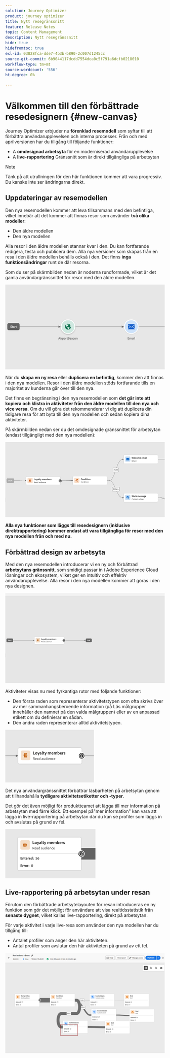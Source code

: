 ```yaml
---
solution: Journey Optimizer
product: journey optimizer
title: Nytt resegränssnitt
feature: Release Notes
topic: Content Management
description: Nytt resegränssnitt
hide: true
hidefromtoc: true
exl-id: 03828fca-dde7-4b3b-b890-2c007d1245cc
source-git-commit: 6b9044117dcdd7554dea0c5f791a6dcfb0218010
workflow-type: tm+mt
source-wordcount: '556'
ht-degree: 0%

---
```


# Välkommen till den förbättrade resedesignern {#new-canvas}

Journey Optimizer erbjuder nu **förenklad resemodell** som syftar till att förbättra användarupplevelsen och interna processer. Från och med aprilversionen har du tillgång till följande funktioner:

* A **omdesignad arbetsyta** för en moderniserad användarupplevelse
* A **live-rapportering** Gränssnitt som är direkt tillgängliga på arbetsytan

>[!NOTE]
>
>Tänk på att utrullningen för den här funktionen kommer att vara progressiv. Du kanske inte ser ändringarna direkt.

## Uppdateringar av resemodellen

Den nya resemodellen kommer att leva tillsammans med den befintliga, vilket innebär att det kommer att finnas resor som använder **två olika modeller**:

* Den äldre modellen
* Den nya modellen

Alla resor i den äldre modellen stannar kvar i den. Du kan fortfarande redigera, testa och publicera dem. Alla nya versioner som skapas från en resa i den äldre modellen behålls också i den. Det finns **inga funktionsändringar** runt de där resorna.

Som du ser på skärmbilden nedan är noderna rundformade, vilket är det gamla användargränssnittet för resor med den äldre modellen.

![](assets/new-canvas.png)

När du **skapa en ny resa** eller **duplicera en befintlig**, kommer den att finnas i den nya modellen. Resor i den äldre modellen stöds fortfarande tills en majoritet av kunderna går över till den nya.

Det finns en begränsning i den nya resemodellen som **det går inte att kopiera och klistra in aktiviteter från den äldre modellen till den nya och vice versa**. Om du vill göra det rekommenderar vi dig att duplicera din tidigare resa för att byta till den nya modellen och sedan kopiera dina aktiviteter.

På skärmbilden nedan ser du det omdesignade gränssnittet för arbetsytan (endast tillgängligt med den nya modellen):

![](assets/new-canvas2.png)

**Alla nya funktioner som läggs till resedesignern (inklusive direktrapportering) kommer endast att vara tillgängliga för resor med den nya modellen från och med nu.**

## Förbättrad design av arbetsyta

Med den nya resemodellen introducerar vi en ny och förbättrad **arbetsytans gränssnitt**, som smidigt passar in i Adobe Experience Cloud lösningar och ekosystem, vilket ger en intuitiv och effektiv användarupplevelse. Alla resor i den nya modellen kommer att göras i den nya designen.

![](assets/new-canvas3.gif)

Aktiviteter visas nu med fyrkantiga rutor med följande funktioner:

* Den första raden som representerar aktivitetstypen som ofta skrivs över av mer sammanhangsberoende information (på Läs målgrupper innehåller den namnet på den valda målgruppen) eller av en anpassad etikett om du definierar en sådan.
* Den andra raden representerar alltid aktivitetstypen.

![](assets/new-canvas4.png)

Det nya användargränssnittet förbättrar läsbarheten på arbetsytan genom att tillhandahålla **tydligare aktivitetsetiketter och -typer**.

Det gör det även möjligt för produktteamet att lägga till mer information på arbetsytan med färre klick. Ett exempel på&quot;mer information&quot; kan vara att lägga in live-rapportering på arbetsytan där du kan se profiler som läggs in och avslutas på grund av fel.

![](assets/new-canvas5.png)

## Live-rapportering på arbetsytan under resan

Förutom den förbättrade arbetsytelayouten för resan introduceras en ny funktion som gör det möjligt för användare att visa realtidsstatistik från **senaste dygnet**, vilket kallas live-rapportering, direkt på arbetsytan.

För varje aktivitet i varje live-resa som använder den nya modellen har du tillgång till:


* Antalet profiler som anger den här aktiviteten.
* Antal profiler som avslutar den här aktiviteten på grund av ett fel.

![](assets/new-canvas6bis.png)

<!--`
With every live journey on the new model, you will be able to see two types of "last 24 hours" reporting information:

* On a **new insert**, you will see:
    * The number of profiles that have been exported for audience-triggered journeys. You will see the number of profiles available in the last export job alongside the time when that export has been made.
    * The number of profiles who exited the journey
    * The percentage of errors
    ![](assets/new-canvas7.png)
* **On each activity**, you will see the number of profiles who entered that activity and the number who exited because of an error:
    ![](assets/new-canvas8.png)
-->
<!--
Please note that you may see differences between the number of exported profiles and the number of profiles flowing through the journey. The exported profiles count only provides information about the last export job being made while the number of profiles entering an activity only contains profiles who did it in the last 24 hours. This can especially be visible on recurring daily journeys as there could be a data overlap between two days.
-->
